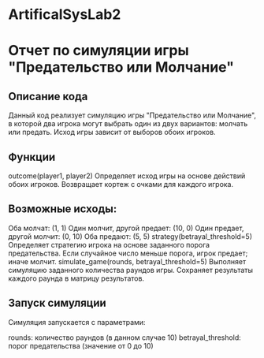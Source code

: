 # ArtificalSysLab2
# Отчет по симуляции игры "Предательство или Молчание"
## Описание кода
Данный код реализует симуляцию игры "Предательство или Молчание", в которой два игрока могут выбрать один из двух вариантов: молчать или предать. Исход игры зависит от выборов обоих игроков.

## Функции
outcome(player1, player2)
Определяет исход игры на основе действий обоих игроков.
Возвращает кортеж с очками для каждого игрока.
## Возможные исходы:
Оба молчат: (1, 1)
Один молчит, другой предает: (10, 0)
Один предает, другой молчит: (0, 10)
Оба предают: (5, 5)
strategy(betrayal_threshold=5)
Определяет стратегию игрока на основе заданного порога предательства.
Если случайное число меньше порога, игрок предает; иначе молчит.
simulate_game(rounds, betrayal_threshold=5)
Выполняет симуляцию заданного количества раундов игры.
Сохраняет результаты каждого раунда в матрицу результатов.
## Запуск симуляции
Симуляция запускается с параметрами:

rounds: количество раундов (в данном случае 10)
betrayal_threshold: порог предательства (значение от 0 до 10)

